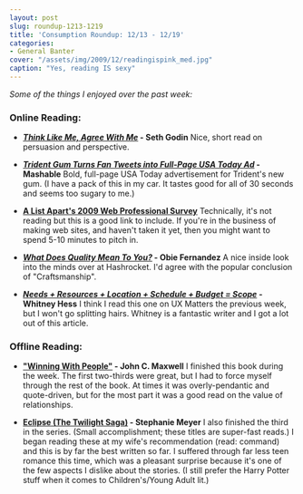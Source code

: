 ```yaml
---
layout: post
slug: roundup-1213-1219
title: 'Consumption Roundup: 12/13 - 12/19'
categories:
- General Banter
cover: "/assets/img/2009/12/readingispink_med.jpg"
caption: "Yes, reading IS sexy"
---
```


_Some of the things I enjoyed over the past week:_


### Online Reading:
	
  * **_[Think Like Me, Agree With Me](http://sethgodin.typepad.com/seths_blog/2009/12/think-like-me-agree-with-me.html)_ - Seth Godin**
Nice, short read on persuasion and perspective.

  * **_[Trident Gum Turns Fan Tweets into Full-Page USA Today Ad](http://mashable.com/2009/12/18/trident-layers-twitter-ad/)_ - Mashable**
Bold, full-page USA Today advertisement for Trident's new gum. (I have a pack of this in my car. It tastes good for all of 30 seconds and seems too sugary to me.)

	
  * **[A List Apart's 2009 Web Professional Survey](http://aneventapart.com/webdesignsurvey/)**
Technically, it's not reading but this is a good link to include. If you're in the business of making web sites, and haven't taken it yet, then you might want to spend 5-10 minutes to pitch in.

	
  * **_[What Does Quality Mean To You?](http://blog.obiefernandez.com/content/2009/12/what-does-quality-mean-to-you.html)_ - Obie Fernandez**
A nice inside look into the minds over at Hashrocket. I'd agree with the popular conclusion of "Craftsmanship".

	
  * **_[Needs + Resources + Location + Schedule + Budget = Scope](http://www.uxmatters.com/mt/archives/2009/12/needs-resources-location-schedule-budget-scope.php)_ -  Whitney Hess**
I think I read this one on UX Matters the previous week, but I won't go splitting hairs. Whitney is a fantastic writer and I got a lot out of this article.



### Offline Reading:


	
  * **["Winning With People"](http://www.amazon.com/Winning-People-Discover-Principles-Every/dp/0785260897) - John C. Maxwell**
I finished this book during the week. The first two-thirds were great, but I had to force myself through the rest of the book. At times it was overly-pendantic and quote-driven, but for the most part it was a good read on the value of relationships.

  * **[Eclipse (The Twilight Saga)](http://www.amazon.com/Eclipse-Twilight-Saga-Stephenie-Meyer/dp/0316027650/ref=sr_1_2?ie=UTF8&s=books&qid=1261342594&sr=1-2) - Stephanie Meyer**
I also finished the third in the series. (Small accomplishment; these titles are super-fast reads.) I began reading these at my wife's recommendation (read: command) and this is by far the best written so far. I suffered through far less teen romance this time, which was a pleasant surprise because it's one of the few aspects I dislike about the stories. (I still prefer the Harry Potter stuff when it comes to Children's/Young Adult lit.)